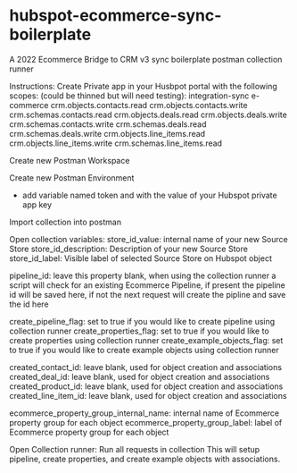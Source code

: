 # hubspot-ecommerce-sync-boilerplate
A 2022 Ecommerce Bridge to CRM v3 sync boilerplate postman collection runner

Instructions:
Create Private app in your Husbpot portal with the following scopes: (could be thinned but will need testing):
integration-sync
e-commerce
crm.objects.contacts.read
crm.objects.contacts.write
crm.schemas.contacts.read
crm.objects.deals.read
crm.objects.deals.write
crm.schemas.contacts.write
crm.schemas.deals.read
crm.schemas.deals.write
crm.objects.line_items.read
crm.objects.line_items.write
crm.schemas.line_items.read

Create new Postman Workspace

Create new Postman Environment
- add variable named token and with the value of your Hubspot private app key 

Import collection into postman

Open collection variables:
store_id_value: internal name of your new Source Store
store_id_description: Description of your new Source Store
store_id_label: Visible label of selected Source Store on Hubspot object

pipeline_id: leave this property blank, when using the collection runner a script will check for an existing Ecommerce Pipeline, if present the pipeline id will be saved here, if not the next request will create the pipline and save the id here

create_pipeline_flag: set to true if you would like to create pipeline using collection runner
create_properties_flag: set to true if you would like to create properties using collection runner
create_example_objects_flag: set to true if you would like to create example objects using collection runner

created_contact_id: leave blank, used for object creation and associations
created_deal_id: leave blank, used for object creation and associations
created_product_id: leave blank, used for object creation and associations
created_line_item_id: leave blank, used for object creation and associations

ecommerce_property_group_internal_name: internal name of Ecommerce property group for each object
ecommerce_property_group_label: label of Ecommerce property group for each object

Open Collection runner:
Run all requests in collection
This will setup pipeline, create properties, and create example objects with associations.




